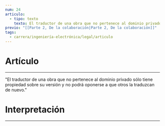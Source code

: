 ```yaml
---
num: 24
articulo:
  - tipo: texto
    texto: El traductor de una obra que no pertenece al dominio privado sólo tiene propiedad sobre su versión y no podrá oponerse a que otros la traduzcan de nuevo.
previo: "[[Parte 2, De la colaboración|Parte 2, De la colaboración]]"
tags:
  - carrera/ingeniería-electrónica/legal/articulo
---
```

# Artículo
---
"El traductor de una obra que no pertenece al dominio privado sólo tiene propiedad sobre su versión y no podrá oponerse a que otros la traduzcan de nuevo."

# Interpretación
---
